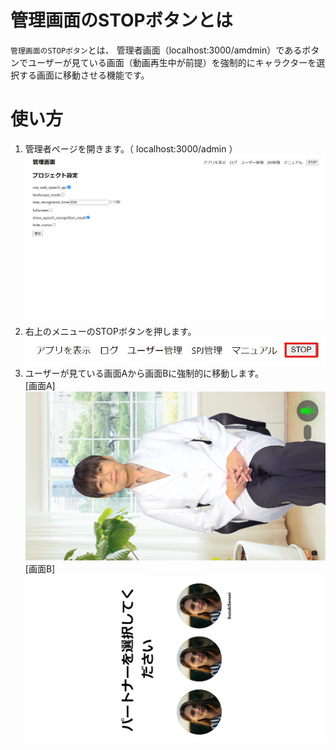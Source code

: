 # 管理画面のSTOPボタンとは
  
`管理画面のSTOPボタン`とは、 管理者画面（localhost:3000/amdmin）であるボタンでユーザーが見ている画面（動画再生中が前提）を強制的にキャラクターを選択する画面に移動させる機能です。

# 使い方
1. 管理者ページを開きます。（ localhost:3000/admin ）
   ![インストール画面2](./images/adminStopBtn/admin.png)
2. 右上のメニューのSTOPボタンを押します。
   ![インストール画面2](./images/adminStopBtn/stopBtn.png)
3. ユーザーが見ている画面Aから画面Bに強制的に移動します。  
   [画面A]
   ![インストール画面2](./images/adminStopBtn/chat.png)
   [画面B]
   ![インストール画面2](./images/adminStopBtn/selectPerson.png)


